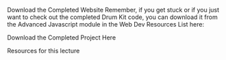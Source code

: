 Download the Completed Website
Remember, if you get stuck or if you just want to check out the completed Drum Kit code, you can download it from the Advanced Javascript module in the Web Dev Resources List here:

Download the Completed Project Here

Resources for this lecture
